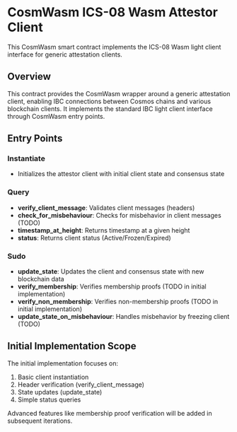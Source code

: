 # CosmWasm ICS-08 Wasm Attestor Client

This CosmWasm smart contract implements the ICS-08 Wasm light client interface for generic attestation clients.

## Overview

This contract provides the CosmWasm wrapper around a generic attestation client, enabling IBC connections between Cosmos chains and various blockchain clients. It implements the standard IBC light client interface through CosmWasm entry points.

## Entry Points

### Instantiate
- Initializes the attestor client with initial client state and consensus state

### Query
- **verify_client_message**: Validates client messages (headers)
- **check_for_misbehaviour**: Checks for misbehavior in client messages (TODO)
- **timestamp_at_height**: Returns timestamp at a given height
- **status**: Returns client status (Active/Frozen/Expired)

### Sudo
- **update_state**: Updates the client and consensus state with new blockchain data
- **verify_membership**: Verifies membership proofs (TODO in initial implementation)
- **verify_non_membership**: Verifies non-membership proofs (TODO in initial implementation)
- **update_state_on_misbehaviour**: Handles misbehavior by freezing client (TODO)

## Initial Implementation Scope

The initial implementation focuses on:
1. Basic client instantiation
2. Header verification (verify_client_message)
3. State updates (update_state)
4. Simple status queries

Advanced features like membership proof verification will be added in subsequent iterations.
